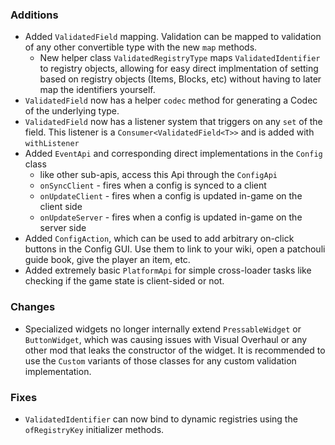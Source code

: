 ### Additions
* Added `ValidatedField` mapping. Validation can be mapped to validation of any other convertible type with the new `map` methods.
  * New helper class `ValidatedRegistryType` maps `ValidatedIdentifier` to registry objects, allowing for easy direct implmentation of setting based on registry objects (Items, Blocks, etc) without having to later map the identifiers yourself.
* `ValidatedField` now has a helper `codec` method for generating a Codec of the underlying type.
* `ValidatedField` now has a listener system that triggers on any `set` of the field. This listener is a `Consumer<ValidatedField<T>>` and is added with `withListener`
* Added `EventApi` and corresponding direct implementations in the `Config` class
  * like other sub-apis, access this Api through the `ConfigApi`
  * `onSyncClient` - fires when a config is synced to a client
  * `onUpdateClient` - fires when a config is updated in-game on the client side
  * `onUpdateServer` - fires when a config is updated in-game on the server side
* Added `ConfigAction`, which can be used to add arbitrary on-click buttons in the Config GUI. Use them to link to your wiki, open a patchouli guide book, give the player an item, etc.
* Added extremely basic `PlatformApi` for simple cross-loader tasks like checking if the game state is client-sided or not.

### Changes
* Specialized widgets no longer internally extend `PressableWidget` or `ButtonWidget`, which was causing issues with Visual Overhaul or any other mod that leaks the constructor of the widget. It is recommended to use the `Custom` variants of those classes for any custom validation implementation.

### Fixes
* `ValidatedIdentifier` can now bind to dynamic registries using the `ofRegistryKey` initializer methods.
